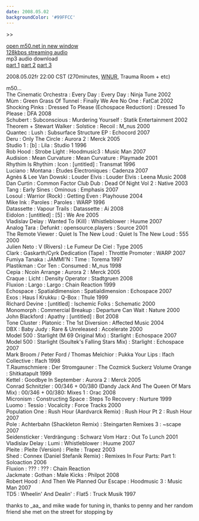 ```yaml
---
date: 2008.05.02
backgroundColor: '#99FFCC'
---
```


\>>

[open m50.net in new window  
](http://m50.net/)[128kbps streaming audio](http://m50.net/streamed/2008.05.02\(128\).ra)  
mp3 audio download  
[part 1](http://m50.net/streamed/2008.05.02pt1a\(128\).mp3) [part 2](http://m50.net/streamed/2008.05.02pt1b\(128\).mp3) [part 3](http://m50.net/streamed/2008.05.02pt2\(128\).mp3)  

2008.05.02fr 22:00 CST (270minutes, [WNUR](http://www.wnur.org/), Trauma Room + etc)

m50...  
The Cinematic Orchestra : Every Day : Every Day : Ninja Tune 2002  
Mùm : Green Grass Of Tunnel : Finally We Are No One : FatCat 2002  
Shocking Pinks : Dressed To Please (Echospace Reduction) : Dressed To Please : DFA 2008  
Schubert : Subconscious : Murdering Yourself : Statik Entertainment 2002  
Theorem + Stewart Walker : Solstice : Recoil : M\_nus 2000  
Quantec : Lush : Subsurface Structure EP : Echocord 2007  
Deru : Only The Circle : Aurora 2 : Merck 2005  
Studio 1 : \[b\] : Lila : Studio 1 1996  
Rob Hood : Strobe Light : Hoodmusic3 : Music Man 2007  
Audision : Mean Curvature : Mean Curvature : Playmade 2001  
Rhythim Is Rhythim : Icon : \[untitled\] : Transmat 1996  
Luciano : Montana : Études Électroniques : Cadenza 2007  
Agnès & Lee Van Dowski : Louder Elvis : Louder Elvis : Leena Music 2008  
Dan Curtin : Common Factor Club Dub : Dead Of Night Vol 2 : Native 2003  
Tang : Early Sines : Ominous : Emphasis 2007  
Losoul : Warrior (Rock) : Getting Even : Playhouse 2004  
Mike Ink : Paroles : Paroles : WARP 1996  
Datassette : Vapour Trails : Datassette : Ai 2008  
Eidolon : \[untitled\] : \[5\] : We Are 2005  
Vladislav Delay : Wanted To (Kill) : Whistleblower : Huume 2007  
Analog Tara : Defunkt : opensource.players : Source 2001  
The Remote Viewer : Quiet Is The New Loud : Quiet Is The New Loud : 555 2000  
Julien Neto : V (Rivers) : Le Fumeur De Ciel : Type 2005  
Clark : Gaskarth/Cyrk Dedication (Tape) : Throttle Promoter : WARP 2007  
Fumiya Tanaka : JAMMI'N : Time : Torema 1997  
Plastikman : Cor Ten : Consumed : M\_nus 1998  
Cepia : Ncoin Arrange : Aurora 2 : Merck 2005  
Craque : Licht : Density Operator : Stadtgruen 2008  
Fluxion : Largo : Largo : Chain Reaction 1999  
Echospace : Spatialdimension : Spatialdimension : Echospace 2007  
Exos : Haus Í Krukku : Q-Box : Thule 1999  
Richard Devine : \[untitled\] : Ischemic Folks : Schematic 2000  
Monomorph : Commercial Breakup : Departure Can Wait : Nature 2000  
John Blackford : Apathy : \[untitled\] : Bot 2008  
Tone Cluster : Platonic : The 1st Diversion : Affected Music 2004  
DBX : Baby Judy : Rare & Unreleased : Accelerate 2000  
Model 500 : Starlight (M 69 Original Mix) : Starlight : Echospace 2007  
Model 500 : Starlight (Soultek's Falling Stars Mix) : Starlight : Echospace 2007  
Mark Broom / Peter Ford / Thomas Melchior : Pukka Your Lips : Ifach Collective : Ifach 1998  
T.Raumschmiere : Der Stromgauner : The Cozmick Suckerz Volume Orange : Shitkatapult 1999  
Kettel : Goodbye In September : Aurora 2 : Merck 2005  
Conrad Schnitzler : 00/346 + 00/380 (Dandy Jack And The Queen Of Mars Mix) : 00/346 + 00/380: Mixes 1 : Orac 2008  
Micronism : Constructing Space : Steps To Recovery : Nurture 1999  
Luomo : Tessio : Vocalcity : Force Tracks 2000  
Population One : Rush Hour (Aardvarck Remix) : Rush Hour Pt 2 : Rush Hour 2007  
Pole : Achterbahn (Shackleton Remix) : Steingarten Remixes 3 : ~scape 2007  
Seidensticker : Verdrängung : Schwarz Vom Harz : Out To Lunch 2001  
Vladislav Delay : Lumi : Whistleblower : Huume 2007  
Pleite : Pleite (Version) : Pleite : Trapez 2003  
Shed : Connex (Daniel Stefanik Remix) : Remixes In Four Parts: Part 1: Soloaction 2006  
Fluxion : ??? : ??? : Chain Reaction  
Jackmate : Gothan : Male Kicks : Philpot 2008  
Robert Hood : And Then We Planned Our Escape : Hoodmusic 3 : Music Man 2007  
TD5 : Wheelin' And Dealin' : Flat5 : Truck Musik 1997  

thanks to \_aa\_ and mike wade for tuning in, thanks to penny and her random friend she met on the street for stopping by